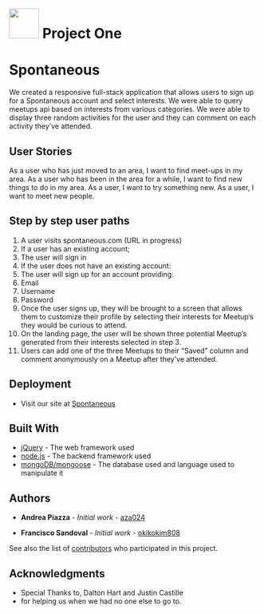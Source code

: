 # <img src="https://cloud.githubusercontent.com/assets/7833470/10423298/ea833a68-7079-11e5-84f8-0a925ab96893.png" width="60"> Project One

# Spontaneous

We created a responsive full-stack application that allows users to sign up for a Spontaneous account and select interests. We were able to query meetups api based on interests from various categories. We were able to display three random activities for the user and they can comment on each activity they’ve attended.

## User Stories

As a  user who has just moved to an area, I want to find meet-ups in my area. 
As a user who has been in the area for a while, I want to find new things to do in my area.
As a user, I want to try something new. 
As a user, I want to meet new people. 

## Step by step user paths

1. A user visits spontaneous.com (URL in progress)
2. If a user has an existing account; 
  1. The user will sign in 
3. If the user does not have an existing account:
  1. The user will sign up for an account providing:
  2. Email 
  3. Username
  4. Password
4. Once the user signs up, they will be brought to a screen that allows them to customize their profile by selecting their interests for Meetup’s they would be curious to attend.
5. On the landing page, the user will be shown three potential Meetup’s generated from their interests selected in step 3. 
6. Users can add one of the three Meetups to their “Saved” column and comment anonymously on a Meetup after they’ve attended. 

## Deployment

* Visit our site at [Spontaneous](www.google.com)

## Built With

* [jQuery](http://jquery.com/) - The web framework used
* [node.js](https://nodejs.org/en/) - The backend framework used
* [mongoDB/mongoose](https://www.mongodb.com/) - The database used and language used to manipulate it

## Authors

* **Andrea Piazza** - *Initial work* - [aza024](https://github.com/aza024)

* **Francisco Sandoval** - *Initial work* - [okikokim808](https://github.com/okikokim808)

See also the list of [contributors](https://github.com/okikokim808/project-1/contributors) who participated in this project.

## Acknowledgments

* Special Thanks to, Dalton Hart and Justin Castille
* for helping us when we had no one else to go to.

